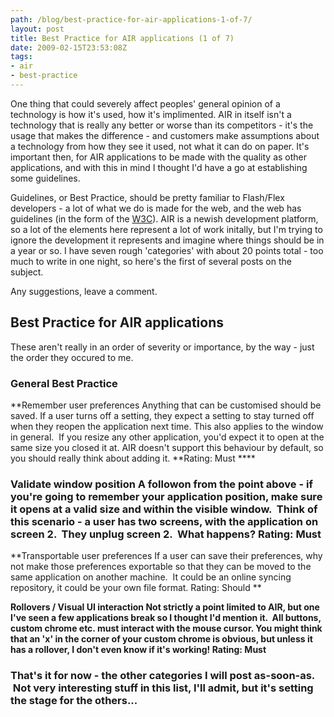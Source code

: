 ```yaml
---
path: /blog/best-practice-for-air-applications-1-of-7/
layout: post
title: Best Practice for AIR applications (1 of 7)
date: 2009-02-15T23:53:08Z
tags:
- air
- best-practice
---
```


One thing that could severely affect peoples' general opinion of a technology is how it's used, how it's implimented. AIR in itself isn't a technology that is really any better or worse than its competitors - it's the usage that makes the difference - and customers make assumptions about a technology from how they see it used, not what it can do on paper. It's important then, for AIR applications to be made with the quality as other applications, and with this in mind I thought I'd have a go at establishing some guidelines.

Guidelines, or Best Practice, should be pretty familiar to Flash/Flex developers - a lot of what we do is made for the web, and the web has guidelines (in the form of the [W3C](http://www.w3.org/)). AIR is a newish development platform, so a lot of the elements here represent a lot of work initally, but I'm trying to ignore the development it represents and imagine where things should be in a year or so. I have seven rough 'categories' with about 20 points total - too much to write in one night, so here's the first of several posts on the subject.

Any suggestions, leave a comment.

## Best Practice for AIR applications

These aren't really in an order of severity or importance, by the way - just the order they occured to me.

### General Best Practice

**Remember user preferences Anything that can be customised should be saved. If a user turns off a setting, they expect a setting to stay turned off when they reopen the application next time. This also applies to the window in general.  If you resize any other application, you'd expect it to open at the same size you closed it at. AIR doesn't support this behaviour by default, so you should really think about adding it. **Rating: Must ****

### Validate window position A followon from the point above - if you're going to remember your application position, make sure it opens at a valid size and within the visible window.  Think of this scenario - a user has two screens, with the application on screen 2.  They unplug screen 2.  What happens? **Rating: Must**

**Transportable user preferences If a user can save their preferences, why not make those preferences exportable so that they can be moved to the same application on another machine.  It could be an online syncing repository, it could be your own file format. Rating: Should **

**Rollovers / Visual UI interaction Not strictly a point limited to AIR, but one I've seen a few applications break so I thought I'd mention it.  All buttons, custom chrome etc. must interact with the mouse cursor. You might think that an 'x' in the corner of your custom chrome is obvious, but unless it has a rollover, I don't even know if it's working! **Rating: Must****

### That's it for now - the other categories I will post as-soon-as.  Not very interesting stuff in this list, I'll admit, but it's setting the stage for the others...
